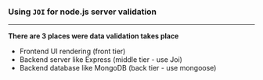 
### Using `JOI` for node.js server validation  
---   

**There are 3 places were data validation takes place**
- Frontend UI rendering (front tier)
- Backend server like Express (middle tier - use Joi)
- Backend database like MongoDB (back tier - use mongoose)
  
```